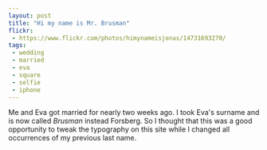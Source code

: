 ```yaml
---
layout: post
title: "Hi my name is Mr. Brusman"
flickr:
 - https://www.flickr.com/photos/himynameisjonas/14731693270/
tags:
 - wedding
 - married
 - eva
 - square
 - selfie
 - iphone
---
```


Me and Eva got married for nearly two weeks ago. I took Eva's surname and is now called *Brusman* instead Forsberg. So I thought that this was a good opportunity to tweak the typography on this site while I changed all occurrences of my previous last name.
